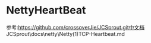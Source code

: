 # NettyHeartBeat
参考:https://github.com/crossoverJie/JCSprout.git中文档
JCSprout\docs\netty\Netty(1)TCP-Heartbeat.md